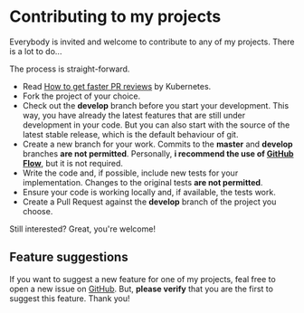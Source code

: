 # Contributing to my projects

Everybody is invited and welcome to contribute to any of my projects. There is a lot to do...

The process is straight-forward.

 - Read [How to get faster PR reviews](https://github.com/kubernetes/community/blob/master/contributors/guide/pull-requests.md#best-practices-for-faster-reviews)
 by Kubernetes.
 - Fork the project of your choice.
 - Check out the **develop** branch before you start your development.
 This way, you have already the latest features that are still under development in your code. But you can also start
 with the source of the latest stable release, which is the default behaviour of git.
 - Create a new branch for your work. Commits to the **master** and **develop** branches **are not permitted**. Personally, **i recommend the use of 
 [GitHub Flow](https://githubflow.github.io/)**, but it is not required.
 - Write the code and, if possible, include new tests for your implementation. Changes to the original tests **are not permitted**.
 - Ensure your code is working locally and, if available, the tests work.
 - Create a Pull Request against the **develop** branch of the project you choose.

Still interested? Great, you're welcome!

## Feature suggestions

If you want to suggest a new feature for one of my projects, feal free to open a new issue on [GitHub](https://github.com/nixe64).
But, **please verify** that you are the first to suggest this feature. Thank you!
